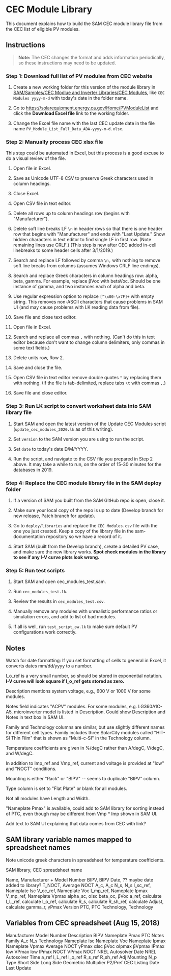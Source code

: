 # CEC Module Library

This document explains how to build the SAM CEC module library file from the CEC list of eligible PV modules.

## Instructions

> **Note:** The CEC changes the format and adds information periodically, so these instructions may need to be updated.

### Step 1: Download full list of PV modules from CEC website

1. Create a new working folder for this version of the module library in [SAM/Samples/CEC Modlue and Inverter Libraries/CEC Modules](https://github.com/NREL/SAM/tree/develop/samples/CEC%20Module%20and%20Inverter%20Libraries/CEC%20Modules), like `CEC Modules yyyy-m-d` with today's date in the folder name.

2. Go to https://solarequipment.energy.ca.gov/Home/PVModuleList and click the **Download Excel file** link to the working folder.

3. Change the Excel file name with the last CEC update date in the file name `PV_Module_List_Full_Data_ADA-yyyy-m-d.xlsx`.

### Step 2: Manually process CEC xlsx file

This step could be automated in Excel, but this process is a good excuse to do a visual review of the file.

1. Open file in Excel.

2. Save as Unicode UTF-8 CSV to preserve Greek characters used in column headings.

3. Close Excel.

3. Open CSV file in text editor.

4. Delete all rows up to column headings row (begins with "Manufacturer").

5. Delete soft line breaks LF `\n` in header rows so that there is one header row that begins with "Manufacturer" and ends with "Last Update." Show hidden characters in text editor to find single LF in first row. (Note remaining lines use CRLF.) (This step is new after CEC added in-cell linebreaks to some header cells after 3/1/2019.)

5. Search and replace LF followed by comma `\n,` with nothing to remove soft line breaks from columns (assumes Windows CRLF line endings).

5. Search and replace Greek characters in column headings row: alpha, beta, gamma. For example, replace βVoc with betaVoc. Should be one instance of gamma, and two instances each of alpha and beta.

5. Use regular expression option to replace `[^\x00-\x7F]+` with empty string. This removes non-ASCII characters that cause problems in SAM UI (and may cause problems with LK reading data from file).

6. Save file and close text editor.

7. Open file in Excel.

8. Search and replace all commas `,` with nothing. (Can't do this in text editor because don't want to change column delimiters, only commas in some text fields.)

9. Delete units row, Row 2.

10. Save and close the file.

11. Open CSV file in text editor remove double quotes `"` by replacing them with nothing. (If the file is tab-delimited, replace tabs `\t` with  commas `,`.)

12. Save file and close editor.

### Step 3: Run LK script to convert worksheet data into SAM library file

1. Start SAM and open the latest version of the Update CEC Modules script (`update_cec_modules_2020.lk` as of this writing).

2. Set `version` to the SAM version you are using to run the script.

3. Set `date` to today's date D/M/YYYY.

4. Run the script, and navigate to the CSV file you prepared in Step 2 above. It may take a while to run, on the order of 15-30 minutes for the databases in 2019.

### Step 4: Replace the CEC module library file in the SAM deploy folder

1. If a version of SAM you built from the SAM GitHub repo is open, close it.

2. Make sure your local copy of the repo is up to date (Develop branch for new release, Patch branch for update).

3. Go to `deploy/libraries` and replace the `CEC Modules.csv` file with the one you just created. Keep a copy of the library file in the sam-documentation repository so we have a record of it.

4. Start SAM (built from the Develop branch), create a detailed PV case, and make sure the new library works. **Spot check modules in the library to see if any I-V curve plots look wrong.**

### Step 5: Run test scripts

1. Start SAM and open cec_modules_test.sam.

2. Run `cec_modules_test.lk`.

3. Review the results in `cec_modules_test.csv`. 

4. Manually remove any modules with unrealistic performance ratios or simulation errors, and add to list of bad modules.

5. If all is well, run `test_script_ow.lk` to make sure default PV configurations work correctly.

## Notes

Watch for date formatting: If you set formatting of cells to general in Excel, it converts dates mm/dd/yyyy to a number.

I_o_ref is a very small number, so should be stored in exponential notation. **I-V curve will look square if I_o_ref gets stored as zero.**

Description mentions system voltage, e.g., 600 V or 1000 V for some modules.

Notes field indicates "ACPV" modules. For some modules, e.g. LG360A1C-A5, microinverter model is listed in Description. Could show Description and Notes in text box in SAM UI.

Family and Technology columns are similar, but use slightly different names for different cell types. Family includes three SolarCity modules called "HIT-SI Thin Film" that is shown as "Multi-c-SI" in the Technology column.

Temperature coefficients are given in %/degC rather than A/degC, V/degC, and W/degC.

In addition to Imp_ref and Vmp_ref, current and voltage is provided at "low" and "NOCT" conditions.

Mounting is either "Rack" or "BIPV" -- seems to duplicate "BIPV" column.

Type column is set to "Flat Plate" or blank for all modules.

Not all modules have Length and Width. 

"Nameplate Pmax" is available, could add to SAM library for sorting instead of PTC, even though may be different from Vmp * Imp shown in SAM UI.

Add text to SAM UI explaining that data comes from CEC with link?

## SAM library variable names mapped to spreadsheet names

Note unicode greek characters in spreadsheet for temperature coefficients.

SAM library, CEC spreadsheet name

Name, Manufacturer + Model Number
BIPV, BIPV
Date, ?? maybe date added to library?
T_NOCT, Average NOCT
A_c, A_c
N_s, N_s
I_sc_ref, Nameplate Isc
V_oc_ref, Nameplate Voc
I_mp_ref, Nameplate Ipmax
V_mp_ref, Nameplate Vpmax
alpha_sc, αIsc
beta_oc, βVoc
a_ref, calculate
I_L_ref, calculate
I_o_ref, calculate
R_s, calculate
R_sh_ref, calculate
Adjust, calculate
gamma_r, γPmax
Version
PTC, PTC
Technology, Technology

## Variables from CEC spreadsheet (Aug 15, 2018)

Manufacturer
Model Number
Description
BIPV
Nameplate Pmax
PTC
Notes
Family
A_c
N_s
Technology
Nameplate Isc
Nameplate Voc
Nameplate Ipmax
Nameplate Vpmax
Average NOCT
γPmax
αIsc
βVoc
αIpmax
βVpmax
IPmax low
VPmax low
IPmax NOCT
VPmax NOCT
NREL Autosolver Date
NREL Autosolver Time
a_ref
I_L_ref
I_o_ref
R_s_ref
R_sh_ref
Adj
Mounting
N_p
Type
Short Side
Long Side
Geometric Multiplier
P2/Pref
CEC Listing Date
Last Update